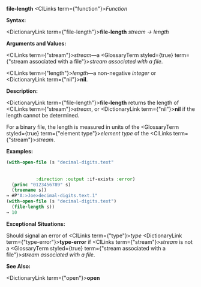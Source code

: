 **file-length** <ClLinks  term={"function"}><i>Function</i></ClLinks> 



**Syntax:** 



<DictionaryLink  term={"file-length"}><b>file-length</b></DictionaryLink> *stream → length* 



**Arguments and Values:** 



<ClLinks  term={"stream"}><i>stream</i></ClLinks>—a <GlossaryTerm styled={true} term={"stream associated with a file"}><i>stream associated with a file</i></GlossaryTerm>. 



<ClLinks  term={"length"}><i>length</i></ClLinks>—a non-negative *integer* or <DictionaryLink  term={"nil"}><b>nil</b></DictionaryLink>. 



**Description:** 



<DictionaryLink  term={"file-length"}><b>file-length</b></DictionaryLink> returns the length of <ClLinks  term={"stream"}><i>stream</i></ClLinks>, or <DictionaryLink  term={"nil"}><b>nil</b></DictionaryLink> if the length cannot be determined. 



For a binary file, the length is measured in units of the <GlossaryTerm styled={true} term={"element type"}><i>element type</i></GlossaryTerm> of the <ClLinks  term={"stream"}><i>stream</i></ClLinks>. 

**Examples:**
```lisp
(with-open-file (s "decimal-digits.text" 
		   
		   
		   :direction :output :if-exists :error) 
  (princ "0123456789" s) 
  (truename s)) 
→ #P"A:>Joe>decimal-digits.text.1" 
(with-open-file (s "decimal-digits.text") 
  (file-length s)) 
→ 10 
```
**Exceptional Situations:** 



Should signal an error of <ClLinks  term={"type"}><i>type</i></ClLinks> <DictionaryLink  term={"type-error"}><b>type-error</b></DictionaryLink> if <ClLinks  term={"stream"}><i>stream</i></ClLinks> is not a <GlossaryTerm styled={true} term={"stream associated with a file"}><i>stream associated with a file</i></GlossaryTerm>. 



**See Also:** 



<DictionaryLink  term={"open"}><b>open</b></DictionaryLink> 



